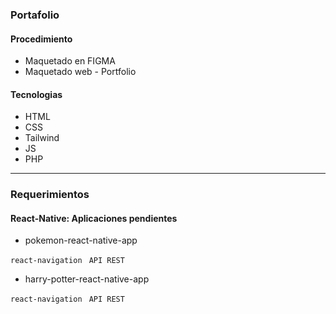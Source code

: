 ### Portafolio

#### Procedimiento
- Maquetado en FIGMA
- Maquetado web - Portfolio

#### Tecnologias
- HTML
- CSS
- Tailwind
- JS
- PHP


----------------------------------------------------

### Requerimientos

#### React-Native: Aplicaciones pendientes

- pokemon-react-native-app

` react-navigation `
` API REST`

- harry-potter-react-native-app

` react-navigation `
` API REST`
